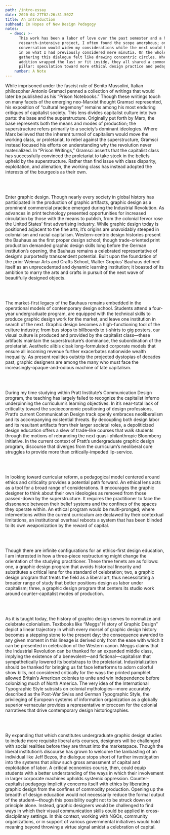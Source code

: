 ```yaml
---
path: /intro-essay
date: 2020-04-27T02:26:31.502Z
title: An Introduction
subhead: In Hopes of New Design Pedagogy
notes:
  - desc: >-
      This work has been a labor of love over the past semester and a half. As a
      research-intensive project, I often found the scope amorphous; one
      conversation would widen my considerations while the next would hone them
      in on what I had previously considered mere minutia. On the whole,
      gathering this dialogue felt like drawing concentric circles. Whether each
      addition wrapped the last or fit inside, they all shared a common central
      pillar: speculation toward more ethical design practice and pedagogy.
    number: A Note
---
```

While imprisoned under the fascist rule of Benito Mussolini, Italian philosopher Antonio Gramsci penned a collection of writings that would later be published as his “Prison Notebooks.” Though these writings touch on many facets of the emerging neo-Marxist thought Gramsci represented, his exposition of “cultural hegemony” remains among his most enduring critiques of capitalist society. This lens divides capitalist culture into two parts: the base and the superstructure. Originally put forth by Marx, the base represents both the means and modes of production; the superstructure refers primarily to a society’s dominant ideologies. Where Marx believed that the inherent turmoil of capitalism would move the working class, or proletariat, to rebel against the superstructure, Gramsci instead focused his efforts on understanding why the revolution never materialized. In “Prison Writings,” Gramsci asserts that the capitalist class has successfully convinced the proletariat to take stock in the beliefs upheld by the superstructure. Rather than find issue with class disparity, exploitation, and alienation, the working class has instead adopted the interests of the bourgeois as their own.

<br/><br/>

Enter graphic design. Though nearly every society in global history has participated in the production of graphic artifacts, graphic design as a prominent commercial practice emerged during the Industrial Revolution. As advances in print technology presented opportunities for increased circulation by those with the means to publish, from the colonial fervor rose the United States’ first advertising industry. While graphic design today is positioned adjacent to the fine arts, it’s origins are unavoidably steeped in colonialism and racial capitalism. Western-centric design histories present the Bauhaus as the first proper design school; though trade-oriented print production demanded graphic design skills long before the German institution’s opening, the Bauhaus remains a celebrated representative of design’s purportedly transcendent potential. Built upon the foundation of the prior Weimar Arts and Crafts School, Walter Gropius’ Bauhaus defined itself as an unprecedented and dynamic learning institution; it boasted of its ambition to marry the arts and crafts in pursuit of the next wave of beautifully designed objects.

<br/><br/>

The market-first legacy of the Bauhaus remains embedded in the operational models of contemporary design school. Students attend a four-year undergraduate program, are equipped with the technical skills to produce graphic design work for the market, and leave one institution in search of the next. Graphic design becomes a high-functioning tool of the culture industry; from bus stops to billboards to t-shirts to gig posters, our visual culture is produced and provided by the capitalist class—these artifacts maintain the superstructure’s dominance, the subordination of the proletariat. Aesthetic alibis cloak long-formulated corporate models that ensure all incoming revenue further exacerbates nationwide wealth inequality. As present realities outstrip the projected dystopias of decades past, graphic designers are among the many who must face the increasingly-opaque-and-odious machine of late capitalism.

<br/><br/>

During my time studying within Pratt Institute’s Communication Design program, the teaching has largely failed to recognize the capitalist inferno underpinning the curriculum’s learning objectives. In it’s near-total lack of criticality toward the socioeconomic positioning of design professions, Pratt’s current Communication Design track openly embraces neoliberalism and its accompanying existential threats. By decoupling both design labor and its resultant artifacts from their larger societal roles, a depoliticized design education offers a slew of trade-like courses that walk students through the motions of rebranding the next quasi-philanthropic Bloomberg initiative. In the current context of Pratt’s undergraduate graphic design program, discourse that diverges from the curriculum’s neoliberal core struggles to provide more than critically-impeded lip-service.

<br/><br/>

In looking toward curricular reform, a pedagogical model centered around ethics and criticality provides a potential path forward. An ethical lens acts as a tool for a broad range of considerations. It encourages the graphic designer to think about their own ideologies as removed from those passed-down by the superstructure. It requires the practitioner to face the dissonance between their belief systems and the confines of the spaces they operate within. An ethical program would be multi-pronged; where interventions within the current curriculum are declawed by their contextual limitations, an institutional overhaul reboots a system that has been blinded to its own weaponization by the reward of capital.

<br/><br/>

Though there are infinite configurations for an ethics-first design education, I am interested in how a three-piece restructuring might change the orientation of the studying practitioner. These three tenets are as follows: one, a graphic design program that avoids historical linearity and substitutes a critical lens for the standard of celebration; two, a graphic design program that treats the field as a liberal art, thus necessitating a broader range of study that better positions design as labor under capitalism; three, a graphic design program that centers its studio work around counter-capitalist modes of production.

<br/><br/>

As it is taught today, the history of graphic design serves to normalize and celebrate colonialism. Textbooks like “Meggs’ History of Graphic Design” depict a linear trajectory in which every morsel of graphic design history becomes a stepping stone to the present day; the consequence awarded to any given moment in this lineage is derived only from the ease with which it can be presented in celebration of the Western canon. Meggs claims that the Industrial Revolution can be thanked for an expanded middle class, implying the existence of a benevolent—and fictional—capitalism that sympathetically lowered its bootstraps to the proletariat. Industrialization should be thanked for bringing us fat face letterforms to adorn colorful show bills, not considered critically for the ways the printed pamphlet allowed Britain’s American colonies to unite and win independence before colonizing much of North America. The very idea of the International Typographic Style subsists on colonial mythologies—more accurately described as the Post-War Swiss and German Typographic Style, the privileging of European systems of information organization as a globally superior vernacular provides a representative microcosm for the colonial narratives that drive contemporary design historiographies.

<br/><br/>

By expanding that which constitutes undergraduate graphic design studies to include more requisite liberal arts courses, designers will be challenged with social realities before they are thrust into the marketspace. Though the liberal institution’s discourse has grown to welcome the lambasting of an individual like Jeff Bezos, the dialogue stops short of further investigation into the systems that allow such gross amassment of capital and exploitation of labor. A critical economics course, then, could equip students with a better understanding of the ways in which their involvement in larger corporate machines upholds systemic oppression. Counter-capitalist pedagogy implicitly concerns itself with ethics by liberating graphic design from the confines of commodity production. Opening up the breadth of design education would not necessarily reduce the formal output of the student—though this possibility ought not to be struck down on principle alone. Instead, graphic designers would be challenged to find ways in which their visual communication skills could be applied in cross-disciplinary settings. In this context, working with NGOs, community organizations, or in support of various governmental initiatives would hold meaning beyond throwing a virtue signal amidst a celebration of capital.
